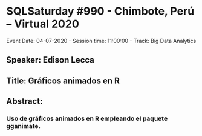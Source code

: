 # SQLSaturday #990 - Chimbote, Perú – Virtual 2020
Event Date: 04-07-2020 - Session time: 11:00:00 - Track: Big Data  Analytics
## Speaker: Edison Lecca
## Title: Gráficos animados en R
## Abstract:
### Uso de gráficos animados en R empleando el paquete gganimate.
